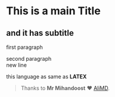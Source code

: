 # This is a main Title
## and it has subtitle
first paragraph

second paragraph  
new line

this language as same as **LATEX**

>Thanks to  **Mr Mihandoost**  :heart:
[AliMD](https://github.com/AliMD).
